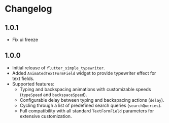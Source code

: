 # Changelog

## 1.0.1

* Fix ui freeze



## 1.0.0

* Initial release of `flutter_simple_typewriter`.
* Added `AnimatedTextFormField` widget to provide typewriter effect for text fields.
* Supported features:
    * Typing and backspacing animations with customizable speeds (`typeSpeed` and `backspaceSpeed`).
    * Configurable delay between typing and backspacing actions (`delay`).
    * Cycling through a list of predefined search queries (`searchQueries`).
    * Full compatibility with all standard `TextFormField` parameters for extensive customization.
